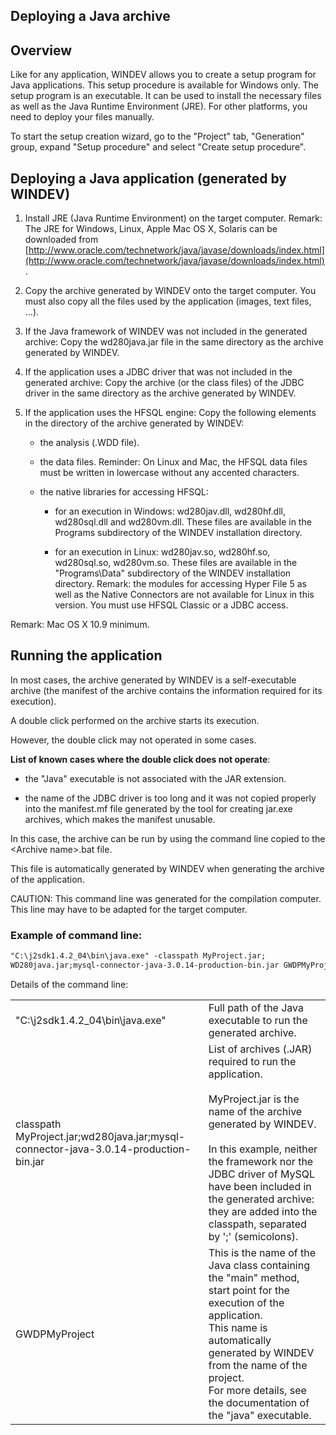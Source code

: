 


## Deploying a Java archive
			



<a name="NOTE1"></a>
<a name="NOTE1_1"></a>


## Overview
<a name="overview_ELTTEXTE000188"></a>
Like for any application, WINDEV allows you to create a setup program for Java applications. This setup procedure is available for Windows only. The setup program is an executable. It can be used to install the necessary files as well as the Java Runtime Environment (JRE). For other platforms, you need to deploy your files manually.

To start the setup creation wizard, go to the "Project" tab, "Generation" group, expand "Setup procedure" and select "Create setup procedure".



<a name="NOTE2"></a>
<a name="NOTE2_1"></a>


## Deploying a Java application (generated by WINDEV)
<a name="deploying_java_application_generated_windev_ELTTEXTE000218"></a>


1. Install JRE (Java Runtime Environment) on the target computer.
	Remark: The JRE for Windows, Linux, Apple Mac OS X, Solaris can be downloaded from [http://www.oracle.com/technetwork/java/javase/downloads/index.html](http://www.oracle.com/technetwork/java/javase/downloads/index.html). 

2. Copy the archive generated by WINDEV onto the target computer.
	You must also copy all the files used by the application (images, text files, ...).

3. If the Java framework of WINDEV was not included in the generated archive:
	Copy the wd280java.jar file in the same directory as the archive generated by WINDEV.

4. If the application uses a JDBC driver that was not included in the generated archive:
	Copy the archive (or the class files) of the JDBC driver in the same directory as the archive generated by WINDEV.

5. If the application uses the HFSQL engine: 
	Copy the following elements in the directory of the archive generated by WINDEV:

	- the analysis (.WDD file).

	- the data files. 
			Reminder: On Linux and Mac, the HFSQL data files must be written in lowercase without any accented characters.

	- the native libraries for accessing HFSQL:

		- for an execution in Windows: wd280jav.dll, wd280hf.dll, wd280sql.dll and wd280vm.dll. These files are available in the Programs subdirectory of the WINDEV installation directory.

		- for an execution in Linux: wd280jav.so, wd280hf.so, wd280sql.so, wd280vm.so. These files are available in the "Programs\\Data" subdirectory of the WINDEV installation directory. 
						Remark: the modules for accessing Hyper File 5 as well as the Native Connectors are not available for Linux in this version. You must use HFSQL Classic or a JDBC access.





Remark: Mac OS X 10.9 minimum.

<a name="NOTE3"></a>
<a name="NOTE3_1"></a>


## Running the application
<a name="running_the_application_ELTTEXTE000242"></a>
In most cases, the archive generated by WINDEV is a self-executable archive (the manifest of the archive contains the information required for its execution).

A double click performed on the archive starts its execution.

However, the double click may not operated in some cases.

**List of known cases where the double click does not operate**: 

- the "Java" executable is not associated with the JAR extension.

- the name of the JDBC driver is too long and it was not copied properly into the manifest.mf file generated by the tool for creating jar.exe archives, which makes the manifest unusable.




In this case, the archive can be run by using the command line copied to the &lt;Archive name&gt;.bat file.

This file is automatically generated by WINDEV when generating the archive of the application.

CAUTION: This command line was generated for the compilation computer. This line may have to be adapted for the target computer.
<a name="NOTE3_2"></a>


### Example of command line: 
<a name="example_command_line_ELTPARAGRAPHE000111"></a>


```txt
"C:\j2sdk1.4.2_04\bin\java.exe" -classpath MyProject.jar;
WD280java.jar;mysql-connector-java-3.0.14-production-bin.jar GWDPMyProject
```


Details of the command line:


|   |   |
| --- | --- |
| "C:\\j2sdk1.4.2_04\\bin\\java.exe" | Full path of the Java executable to run the generated archive. |
| classpath MyProject.jar;wd280java.jar;mysql-connector-java-3.0.14-production-bin.jar | List of archives (.JAR) required to run the application.<br><br>MyProject.jar is the name of the archive generated by WINDEV.<br><br>In this example, neither the framework nor the JDBC driver of MySQL have been included in the generated archive: they are added into the classpath, separated by ';' (semicolons). |
| GWDPMyProject | This is the name of the Java class containing the "main" method, start point for the execution of the application.<br>This name is automatically generated by WINDEV from the name of the project.<br>For more details, see the documentation of the "java" executable. |




